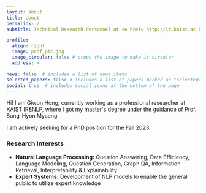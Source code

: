 ```yaml
---
layout: about
title: about
permalink: /
subtitle: Technical Research Personnel at <a href='http://ir.kaist.ac.kr/about/'>KAIST IR&NLP</a>.

profile:
  align: right
  image: prof_pic.jpg
  image_circular: false # crops the image to make it circular
  address: >

news: false  # includes a list of news items
selected_papers: false # includes a list of papers marked as "selected={true}"
social: true  # includes social icons at the bottom of the page
---
```


Hi! I am Giwon Hong, currently working as a professional researcher at KAIST IR&NLP, where I got my master's degree under the guidance of Prof. Sung-Hyon Myaeng.

I am actively seeking for a PhD position for the Fall 2023.

### Research Interests

- **Natural Language Processing:** Question Answering, Data Efficiency, Language Modeling, Question Generation, Graph QA, Information Retrieval, Interpretability & Explainability
- **Expert Systems:** Development of NLP models to enable the general public to utilize expert knowledge
